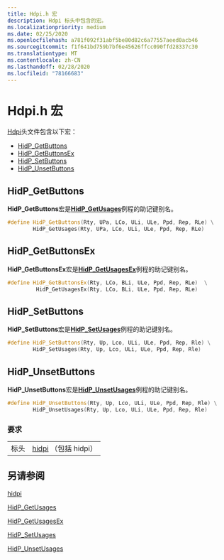 ```yaml
---
title: Hdpi.h 宏
description: Hdpi 标头中包含的宏。
ms.localizationpriority: medium
ms.date: 02/25/2020
ms.openlocfilehash: a781f092f31abf5be80d82c6a77557aeed0acb46
ms.sourcegitcommit: f1f641bd759b7bf6e45626ffcc090ffd28337c30
ms.translationtype: MT
ms.contentlocale: zh-CN
ms.lasthandoff: 02/28/2020
ms.locfileid: "78166683"
---
```

# <a name="hdpih-macros"></a>Hdpi.h 宏

[Hdpi](https://docs.microsoft.com/windows-hardware/drivers/ddi/hidpi/)头文件包含以下宏：

- [HidP\_GetButtons](#hidp_getbuttons)
- [HidP\_GetButtonsEx](#hidp_getbuttonsex)
- [HidP\_SetButtons](#hidp_setbuttons)
- [HidP\_UnsetButtons](#hidp_unsetbuttons)

## <a name="hidp_getbuttons"></a>HidP\_GetButtons

**HidP\_GetButtons**宏是[**HidP\_GetUsages**](https://docs.microsoft.com/windows-hardware/drivers/ddi/hidpi/nf-hidpi-hidp_getusages)例程的助记键别名。

```cpp
#define HidP_GetButtons(Rty, UPa, LCo, ULi, ULe, Ppd, Rep, RLe) \
        HidP_GetUsages(Rty, UPa, LCo, ULi, ULe, Ppd, Rep, RLe)
```

## <a name="hidp_getbuttonsex"></a>HidP\_GetButtonsEx

**HidP\_GetButtonsEx**宏是[**HidP\_GetUsagesEx**](https://docs.microsoft.com/windows-hardware/drivers/ddi/hidpi/nf-hidpi-hidp_getusagesex)例程的助记键别名。

```cpp
#define HidP_GetButtonsEx(Rty, LCo, BLi, ULe, Ppd, Rep, RLe)  \
         HidP_GetUsagesEx(Rty, LCo, BLi, ULe, Ppd, Rep, RLe)
```

## <a name="hidp_setbuttons"></a>HidP\_SetButtons

**HidP\_SetButtons**宏是[**HidP\_SetUsages**](https://docs.microsoft.com/windows-hardware/drivers/ddi/hidpi/nf-hidpi-hidp_setusages)例程的助记键别名。

```cpp
#define HidP_SetButtons(Rty, Up, Lco, ULi, ULe, Ppd, Rep, Rle) \
        HidP_SetUsages(Rty, Up, Lco, ULi, ULe, Ppd, Rep, Rle)
```

## <a name="hidp_unsetbuttons"></a>HidP\_UnsetButtons

**HidP\_UnsetButtons**宏是[**HidP\_UnsetUsages**](https://docs.microsoft.com/windows-hardware/drivers/ddi/hidpi/nf-hidpi-hidp_unsetusages)例程的助记键别名。

```cpp
#define HidP_UnsetButtons(Rty, Up, Lco, ULi, ULe, Ppd, Rep, Rle) \
        HidP_UnsetUsages(Rty, Up, Lco, ULi, ULe, Ppd, Rep, Rle)
```

### <a name="requirements"></a>要求

| | |
| --- | --- |
| 标头 | [hidpi](https://docs.microsoft.com/windows-hardware/drivers/ddi/hidpi/) （包括 hidpi） |

## <a name="see-also"></a>另请参阅

[hidpi](https://docs.microsoft.com/windows-hardware/drivers/ddi/hidpi/)

[HidP\_GetUsages](https://docs.microsoft.com/windows-hardware/drivers/ddi/hidpi/nf-hidpi-hidp_getusages)

[HidP\_GetUsagesEx](https://docs.microsoft.com/windows-hardware/drivers/ddi/hidpi/nf-hidpi-hidp_getusagesex)

[HidP\_SetUsages](https://docs.microsoft.com/windows-hardware/drivers/ddi/hidpi/nf-hidpi-hidp_setusages)

[HidP\_UnsetUsages](https://docs.microsoft.com/windows-hardware/drivers/ddi/hidpi/nf-hidpi-hidp_unsetusages)
